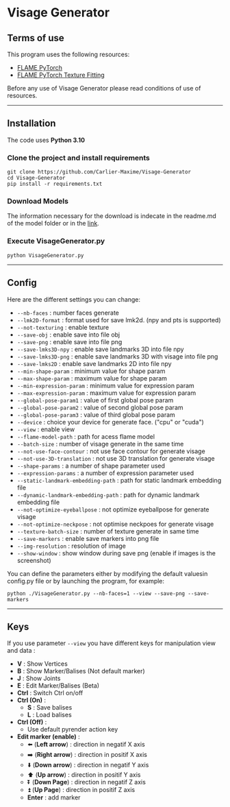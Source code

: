 # Visage Generator

## Terms of use

This program uses the following resources:
- [FLAME PyTorch](https://github.com/soubhiksanyal/FLAME_PyTorch)
- [FLAME PyTorch Texture Fitting](https://github.com/HavenFeng/photometric_optimization)

Before any use of Visage Generator please read
conditions of use of resources.

***
## Installation

The code uses **Python 3.10**
### Clone the project and install requirements

```
git clone https://github.com/Carlier-Maxime/Visage-Generator
cd Visage-Generator
pip install -r requirements.txt
```

### Download Models

The information necessary for the download is indecate in the readme.md of the model folder or in the [link](https://github.com/Carlier-Maxime/Visage-Generator/blob/master/model/readme.md).

### Execute **VisageGenerator.py**

```
python VisageGenerator.py
```

***
## Config

Here are the different settings you can change:
- ```--nb-faces``` : number faces generate
- ```--lmk2D-format``` : format used for save lmk2d. (npy and pts is supported)
- ```--not-texturing``` : enable texture
- ```--save-obj``` : enable save into file obj
- ```--save-png``` : enable save into file png
- ```--save-lmks3D-npy``` : enable save landmarks 3D into file npy
- ```--save-lmks3D-png``` : enable save landmarks 3D with visage into file png
- ```--save-lmks2D``` : enable save landmarks 2D into file npy
- ```--min-shape-param``` : minimum value for shape param
- ```--max-shape-param``` : maximum value for shape param
- ```--min-expression-param``` : minimum value for expression param
- ```--max-expression-param``` : maximum value for expression param
- ```--global-pose-param1``` : value of first global pose param
- ```--global-pose-param2``` : value of second global pose param
- ```--global-pose-param3``` : value of third global pose param
- ```--device``` : choice your device for generate face. ("cpu" or "cuda")
- ```--view``` : enable view
- ```--flame-model-path``` : path for acess flame model
- ```--batch-size``` : number of visage generate in the same time
- ```--not-use-face-contour``` : not use face contour for generate visage
- ```--not-use-3D-translation``` : not use 3D translation for generate visage
- ```--shape-params``` : a number of shape parameter used
- ```--expression-params``` : a number of expression parameter used
- ```--static-landmark-embedding-path``` : path for static landmark embedding file
- ```--dynamic-landmark-embedding-path``` : path for dynamic landmark embedding file
- ```--not-optimize-eyeballpose``` : not optimize eyeballpose for generate visage
- ```--not-optimize-neckpose``` : not optimise neckpoes for generate visage
- ```--texture-batch-size``` : number of texture generate in same time
- ```--save-markers``` : enable save markers into png file
- ```--img-resolution``` : resolution of image
- ```--show-window``` : show window during save png (enable if images is the screenshot)

You can define the parameters either by modifying the default values ​​in config.py file 
or by launching the program, for example:
```
python ./VisageGenerator.py --nb-faces=1 --view --save-png --save-markers
```

***
## Keys
If you use parameter ```--view``` you have different keys for manipulation view and data :
- **V** : Show Vertices
- **B** : Show Marker/Balises (Not default marker)
- **J** : Show Joints
- **E** : Edit Marker/Balises (Beta)
- **Ctrl** : Switch Ctrl on/off
- **Ctrl (On)** :
    - **S** : Save balises
    - **L** : Load balises
- **Ctrl (Off)** :
    - Use default pyrender action key
- **Edit marker (enable)** :
    - :arrow_left: (**Left arrow**) : direction in negatif X axis
    - :arrow_right: (**Right arrow**) : direction in positif X axis
    - :arrow_down: (**Down arrow**) : direction in negatif Y axis
    - :arrow_up: (**Up arrow**) : direction in positif Y axis
    - :arrow_double_down: (**Down Page**) : direction in negatif Z axis
    - :arrow_double_up: (**Up Page**) : direction in positif Z axis
    - **Enter** : add marker